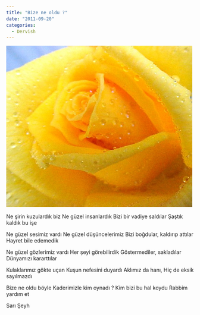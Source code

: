 ```yaml
---
title: "Bize ne oldu ?"
date: "2011-09-20"
categories: 
  - Dervish
---
```


[![sari-gul-resimleri-20.jpg](../uploads/2011/09/sari-gul-resimleri-20.jpg)](../uploads/2011/09/sari-gul-resimleri-20.jpg "sari-gul-resimleri-20.jpg")

Ne şirin kuzulardık biz Ne güzel insanlardık Bizi bir vadiye saldılar Şaştık kaldık bu işe

Ne güzel sesimiz vardı Ne güzel düşüncelerimiz Bizi boğdular, kaldırıp attılar Hayret bile edemedik

Ne güzel gözlerimiz vardı Her şeyi görebilirdik Göstermediler, sakladılar Dünyamızı kararttılar

Kulaklarımız gökte uçan Kuşun nefesini duyardı Aklımız da hanı, Hiç de eksik sayılmazdı

Bize ne oldu böyle Kaderimizle kim oynadı ? Kim bizi bu hal koydu Rabbim yardım et

Sarı Şeyh
